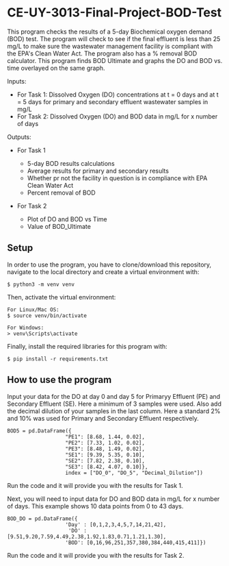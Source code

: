 # CE-UY-3013-Final-Project-BOD-Test

This program checks the results of a 5-day Biochemical oxygen demand (BOD) test. The program will check to see if the final effluent is less than 25 mg/L to make sure the wastewater management facility is compliant with the EPA's Clean Water Act. The program also has a % removal BOD calculator. This program finds BOD Ultimate and  graphs the DO and BOD vs. time overlayed on the same graph.

Inputs:
*  For Task 1: Dissolved Oxygen (DO) concentrations at t = 0 days and at t = 5 days for primary and secondary effluent wastewater samples in mg/L
* For Task 2: Dissolved Oxygen (DO) and BOD data in mg/L for x number of days 

Outputs: 
* For Task 1
  * 5-day BOD results calculations 
  * Average results for primary and secondary results
  * Whether pr not the facility in question is in compliance with EPA Clean Water Act 
  * Percent removal of BOD

* For Task 2
  * Plot of DO and BOD vs Time 
  * Value of BOD_Ultimate
  
 ## Setup

In order to use the program, you have to clone/download this repository,
navigate to the local directory and create a virtual environment with:

```
$ python3 -m venv venv
```

Then, activate the virtual environment:

```
For Linux/Mac OS:
$ source venv/bin/activate

For Windows:
> venv\Scripts\activate
```

Finally, install the required libraries for this program with:

```
$ pip install -r requirements.txt
``` 
  
## How to use the program

Input your data for the DO at day 0 and day 5 for Primaryy Effluent (PE) and Secondary Effluent (SE).
Here a minimum of 3 samples were used. Also add the decimal dilution of your samples in the last column.
Here a standard 2% and 10% was used for Primary and Secondary Effluent respectively.

```
BOD5 = pd.DataFrame({
                   "PE1": [8.68, 1.44, 0.02],
                   "PE2": [7.33, 1.02, 0.02],
                   "PE3": [8.48, 1.49, 0.02],
                   "SE1": [9.39, 5.35, 0.10],
                   "SE2": [7.82, 2.38, 0.10],
                   "SE3": [8.42, 4.07, 0.10]},
                   index = ["DO_0", "DO_5", "Decimal_Dilution"])
```

Run the code and it will provide you with the results for Task 1.

Next, you will need to input data for DO and BOD data in mg/L for x number of days. This example shows 10 data points from 0 to 43 days.

```
BOD_DO = pd.DataFrame({
                   'Day' : [0,1,2,3,4,5,7,14,21,42],
                    'DO' : [9.51,9.20,7.59,4.49,2.38,1.92,1.83,0.71,1.21,1.30],
                   'BOD': [0,16,96,251,357,380,384,440,415,411]})
```

Run the code and it will provide you with the results for Task 2.

